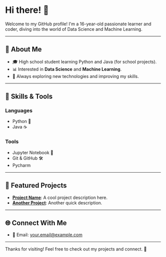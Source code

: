 # Hi there! 👋

Welcome to my GitHub profile! I'm a 16-year-old passionate learner and coder, diving into the world of Data Science and Machine Learning.

---

## 🚀 About Me

- 🎓 High school student learning Python and Java (for school projects).
- 📊 Interested in **Data Science** and **Machine Learning**.
- 🌱 Always exploring new technologies and improving my skills.

---

## 🔧 Skills & Tools

### Languages
- Python 🐍
- Java ☕

### Tools
- Jupyter Notebook 📒
- Git & GitHub 🛠️
- Pycharm

---

## 🌟 Featured Projects

- **[Project Name](#)**: A cool project description here.
- **[Another Project](#)**: Another quick description.

---

## 🌐 Connect With Me

- 📧 Email: your.email@example.com

---

Thanks for visiting! Feel free to check out my projects and connect. 🚀

